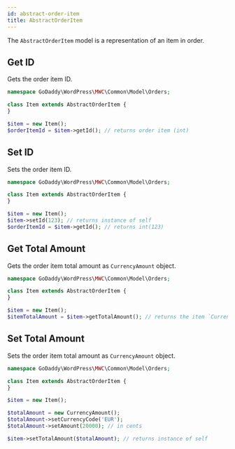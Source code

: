 ```yaml
---
id: abstract-order-item 
title: AbstractOrderItem
---
```


The `AbstractOrderItem` model is a representation of an item in order.

## Get ID

Gets the order item ID.

```php
namespace GoDaddy\WordPress\MWC\Common\Model\Orders;

class Item extends AbstractOrderItem {
}

$item = new Item();
$orderItemId = $item->getId(); // returns order item (int) 
```

## Set ID

Sets the order item ID.

```php
namespace GoDaddy\WordPress\MWC\Common\Model\Orders;

class Item extends AbstractOrderItem {
}

$item = new Item();
$item->setId(123); // returns instance of self
$orderItemId = $item->getId(); // returns int(123)
```

## Get Total Amount

Gets the order item total amount as `CurrencyAmount` object.

```php
namespace GoDaddy\WordPress\MWC\Common\Model\Orders;

class Item extends AbstractOrderItem {
}

$item = new Item();
$itemTotalAmount = $item->getTotalAmount(); // returns the item `CurrencyAmount` object
```

## Set Total Amount

Sets the order item total amount as `CurrencyAmount` object.

```php
namespace GoDaddy\WordPress\MWC\Common\Model\Orders;

class Item extends AbstractOrderItem {
}

$item = new Item();

$totalAmount = new CurrencyAmount();
$totalAmount->setCurrencyCode('EUR');
$totalAmount->setAmount(20000); // in cents

$item->setTotalAmount($totalAmount); // returns instance of self
```